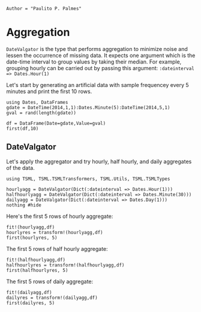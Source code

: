 ```@meta
Author = "Paulito P. Palmes"
```

# Aggregation 
`DateValgator` is the type that performs aggregation to minimize
noise and lessen the occurrence of missing data. It expects one
argument which is the date-time interval to group values by taking 
their median. For example, grouping hourly can be carried out
by passing this argument: `:dateinterval => Dates.Hour(1)`

Let's start by generating an artificial data with sample
frequencey every 5 minutes and print the first 10 rows.

```@example datevalgator
using Dates, DataFrames
gdate = DateTime(2014,1,1):Dates.Minute(5):DateTime(2014,5,1)
gval = rand(length(gdate))

df = DataFrame(Date=gdate,Value=gval)
first(df,10)
```

## DateValgator

Let's apply the aggregator and try hourly, half hourly,
and daily aggregates of the data.

```@example datevalgator
using TSML, TSML.TSMLTransformers, TSML.Utils, TSML.TSMLTypes

hourlyagg = DateValgator(Dict(:dateinterval => Dates.Hour(1)))
halfhourlyagg = DateValgator(Dict(:dateinterval => Dates.Minute(30)))
dailyagg = DateValgator(Dict(:dateinterval => Dates.Day(1)))
nothing #hide
```

Here's the first 5 rows of hourly aggregate:
```@example datevalgator
fit!(hourlyagg,df)
hourlyres = transform!(hourlyagg,df)
first(hourlyres, 5)
```

The first 5 rows of half hourly aggregate:
```@example datevalgator
fit!(halfhourlyagg,df)
halfhourlyres = transform!(halfhourlyagg,df)
first(halfhourlyres, 5)
```

The first 5 rows of daily aggregate:
```@example datevalgator
fit!(dailyagg,df)
dailyres = transform!(dailyagg,df)
first(dailyres, 5)
```
